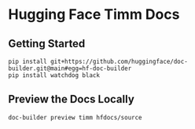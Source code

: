 # Hugging Face Timm Docs

## Getting Started

```
pip install git+https://github.com/huggingface/doc-builder.git@main#egg=hf-doc-builder
pip install watchdog black
```

## Preview the Docs Locally

```
doc-builder preview timm hfdocs/source
```
